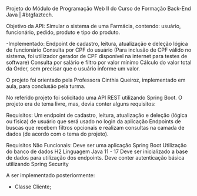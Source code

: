 Projeto do Módulo de Programação Web II do Curso de Formação Back-End Java | #btgfaztech. 

Objetivo da API: Simular o sistema de uma Farmácia, contendo: usuário, funcionário, pedido, produto e tipo do produto.

-Implementado:
 Endpoint de cadastro, leitura, atualização e deleção lógica de funcionário
 Consulta por CPF do usuário (Para inclusão de CPF válido no sistema, foi utilizador gerador de CPF disponível na internet para testes de software)
 Consulta por salário e filtro por valor mínimo
 Cálculo do valor total da Order, sem precisar que o usuário informe um valor.


O projeto foi orientado pela Professora Cinthia Queiroz, implementado em aula, para conclusão pela turma.

No referido projeto foi solicitado uma API REST utilizando Spring Boot. O projeto era de tema livre, mas, devia conter alguns requisitos:

Requisitos:
Um endpoint de cadastro, leitura, atualização e deleção (lógica ou física) de usuário que será usado no login da aplicação
Endpoints de buscas que recebem filtros opcionais e realizam consultas na camada de dados (de acordo com o tema do projeto).

Requisitos Não Funcionais:
Deve ser uma aplicação Spring Boot
Utilização do banco de dados H2
Linguagem Java 11 - 17
Deve ser inicializado a base de dados para utilização dos endpoints.
Deve conter autenticação básica utilizando Spring Security



A ser implementado posteriormente:
- Classe Cliente;
